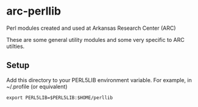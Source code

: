 # arc-perllib
Perl modules created and used at Arkansas Research Center (ARC)

These are some general utility modules and some very specific to ARC utilties.

## Setup

Add this directory to your PERL5LIB environment variable. For example, in ~/.profile (or equivalent)
```
export PERL5LIB=$PERL5LIB:$HOME/perllib
```

